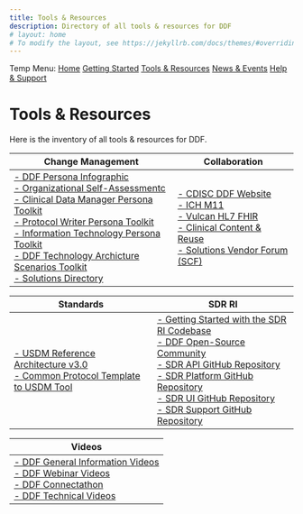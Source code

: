 ```yaml
---
title: Tools & Resources
description: Directory of all tools & resources for DDF
# layout: home
# To modify the layout, see https://jekyllrb.com/docs/themes/#overriding-theme-defaults
---
```

Temp Menu: [Home](test.md) [Getting Started](get-started.md) [Tools & Resources](tools-resources.md) [News & Events](news-events.md) [Help & Support](help-support.md)

# Tools & Resources
Here is the inventory of all tools & resources for DDF. 

| Change Management                                                                     | Collaboration                                                                            |
|---------------------------------------------------------------------------------------|------------------------------------------------------------------------------------------|
|<a target="_blank" href="https://github.com/transcelerate/ddf-home/blob/main/documents/DDF Persona Infographic.pdf">- DDF Persona Infographic</a><br> <a target="_blank" href="https://github.com/transcelerate/ddf-home/blob/main/documents/DDF Organizational Self Assessment.pdf">- Organizational Self-Assessmentc</a><br>[- Clinical Data Manager Persona Toolkit](DMPersona.md)<br>[- Protocol Writer Persona Toolkit](MWPersona.md)<br>[- Information Technology Persona Toolkit](ITPersona.md)<br>[- DDF Technology Archicture Scenarios Toolkit](https://github.com/transcelerate/ddf-home/blob/main/documents/DDF%20Technology%20Architecture%20Scenarios%20Tool%20-%20CLEAN_FINAL.pdf)<br> [- Solutions Directory](https://transcelerate.github.io/ddf-directory/directory/directory.html)|<a target="_blank" href="https://www.cdisc.org/ddf">- CDISC DDF Website</a><br> <a target="_blank" href="https://www.ema.europa.eu/en/ich-m11-guideline-clinical-study-protocol-template-and-technical-specifications-scientific-guideline">- ICH M11</a><br> <a target="_blank" href="https://hl7vulcan.org/">- Vulcan HL7 FHIR</a><br> <a target="_blank" href="https://www.transceleratebiopharmainc.com/initiatives/clinical-content-reuse/">- Clinical Content & Reuse</a><br> <a target="_blank" href="">- Solutions Vendor Forum (SCF)</a><br> |

|Standards                                                                             | SDR RI                                                                                   |
|---------------------------------------------------------------------------------------|------------------------------------------------------------------------------------------|
|<a target="_blank" href="https://www.cdisc.org/sites/default/files/2023-06/USDM-RA-v3.0-%20final.zip">- USDM Reference Architecture v3.0</a><br> [- Common Protocol Template to USDM Tool](utilities.md) | [- Getting Started with the SDR RI Codebase](sdr-ri-codebase-access.md)<br> [- DDF Open-Source Community](community.md)<br> <a target="_blank" href="https://github.com/transcelerate/ddf-sdr-api">- SDR API GitHub Repository</a><br><a target="_blank" href="https://github.com/transcelerate/ddf-sdr-platform">- SDR Platform GitHub Repository</a><br><a target="_blank" href="https://github.com/transcelerate/ddf-sdr-ui">- SDR UI GitHub Repository</a><br><a target="_blank" href="https://github.com/transcelerate/ddf-sdr-support">- SDR Support GitHub Repository</a>|

| Videos                                                                                |
|---------------------------------------------------------------------------------------|
|<a target="_blank" href="">- DDF General Information Videos</a><br><a target="_blank" href="">- DDF Webinar Videos</a><br><a target="_blank" href="">- DDF Connectathon</a><br><a target="_blank" href="">- DDF Technical Videos</a>|
